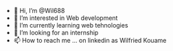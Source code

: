 - 👋 Hi, I’m @Wil688
- 👀 I’m interested in Web development
- 🌱 I’m currently learning web tehnologies
- 💞️ I’m looking for an internship
- 📫 How to reach me ... on linkedin as Wilfried Kouame

<!---
Wil688/Wil688 is a ✨ special ✨ repository because its `README.md` (this file) appears on your GitHub profile.
You can click the Preview link to take a look at your changes.
--->
